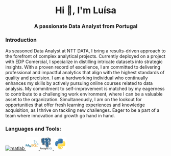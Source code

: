 <h1 align="center">Hi 👋, I'm Luísa</h1>
<h3 align="center">A passionate Data Analyst from Portugal</h3>

<h3 align="left">Introduction</h3>
<p align="left">
As seasoned Data Analyst at NTT DATA, I bring a results-driven approach to the forefront of complex analytical projects. Currently deployed on a project with EDP Comercial, I specialize in distilling intricate datasets into strategic insights. With a proven record of excellence, I am committed to delivering professional and impactful analytics that align with the highest standards of quality and precision.
I am a hardworking individual who continually enhances my skills by actively pursuing online courses related to data analysis. My commitment to self-improvement is matched by my eagerness to contribute to a challenging work environment, where I can be a valuable asset to the organization. Simultaneously, I am on the lookout for opportunities that offer fresh learning experiences and knowledge acquisition, as I thrive on tackling new challenges. Eager to be a part of a team where innovation and growth go hand in hand.</p>

<h3 align="left">Languages and Tools:</h3>
<p align="left"> <a href="https://www.mathworks.com/" target="_blank" rel="noreferrer"> <img src="https://upload.wikimedia.org/wikipedia/commons/2/21/Matlab_Logo.png" alt="matlab" width="40" height="40"/> </a> <a href="https://www.mysql.com/" target="_blank" rel="noreferrer"> <img src="https://raw.githubusercontent.com/devicons/devicon/master/icons/mysql/mysql-original-wordmark.svg" alt="mysql" width="40" height="40"/> </a> <a href="https://www.postgresql.org" target="_blank" rel="noreferrer"> <img src="https://raw.githubusercontent.com/devicons/devicon/master/icons/postgresql/postgresql-original-wordmark.svg" alt="postgresql" width="40" height="40"/> </a> <a href="https://www.python.org" target="_blank" rel="noreferrer"> <img src="https://raw.githubusercontent.com/devicons/devicon/master/icons/python/python-original.svg" alt="python" width="40" height="40"/> </a> </p>

